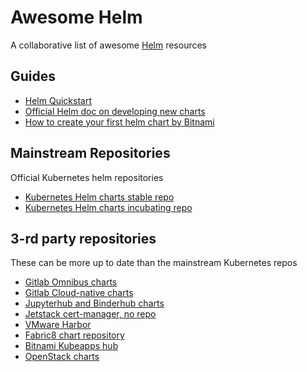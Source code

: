 Awesome Helm
============

A collaborative list of awesome [Helm](https://helm.sh) resources


Guides
------
* [Helm Quickstart](https://github.com/kubernetes/helm/blob/master/docs/quickstart.md)
* [Official Helm doc on developing new charts](https://docs.helm.sh/developing_charts/)
* [How to create your first helm chart by Bitnami](https://docs.bitnami.com/kubernetes/how-to/create-your-first-helm-chart/)

Mainstream Repositories
-----------------------
Official Kubernetes helm repositories

* [Kubernetes Helm charts stable repo](https://github.com/kubernetes/charts/tree/master/stable)
* [Kubernetes Helm charts incubating repo](https://github.com/kubernetes/charts/tree/master/incubator)

3-rd party repositories
-----------------------
These can be more up to date than the mainstream Kubernetes repos

* [Gitlab Omnibus charts](https://charts.gitlab.io)
* [Gitlab Cloud-native charts](https://helm.gitlab.io/)
* [Jupyterhub and Binderhub charts](https://jupyterhub.github.io/helm-chart/)
* [Jetstack cert-manager, no repo](https://github.com/jetstack/cert-manager/releases)
* [VMware Harbor](https://github.com/vmware/harbor/tree/master/contrib/helm/harbor)
* [Fabric8 chart repository](https://fabric8.io/helm/)
* [Bitnami Kubeapps hub](https://hub.kubeapps.com/)
* [OpenStack charts](https://github.com/openstack/openstack-helm)


